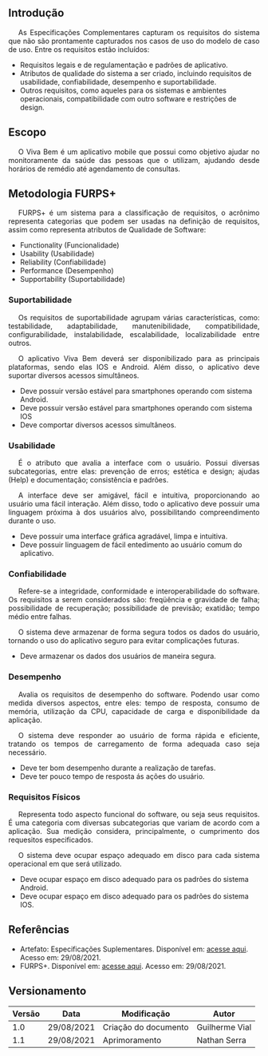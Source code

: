 ## <a>Introdução</a>

<p style="text-indent: 20px; text-align: justify">As Especificações Complementares capturam os requisitos do sistema que não são prontamente capturados nos casos de uso do modelo de caso de uso. Entre os requisitos estão incluídos:</p>

- Requisitos legais e de regulamentação e padrões de aplicativo.
- Atributos de qualidade do sistema a ser criado, incluindo requisitos de usabilidade, confiabilidade, desempenho e suportabilidade.
- Outros requisitos, como aqueles para os sistemas e ambientes operacionais, compatibilidade com outro software e restrições de design.

## <a>Escopo</a>

<p style="text-indent: 20px; text-align: justify">O Viva Bem é um aplicativo mobile que possui como objetivo ajudar no monitoramente da saúde das pessoas que o utilizam, ajudando desde horários de remédio até agendamento de consultas.</p>

## <a>Metodologia FURPS+</a>

<p style="text-indent: 20px; text-align: justify">FURPS+ é um sistema para a classificação de requisitos, o acrônimo representa categorias que podem ser usadas na definição de requisitos, assim como representa atributos de Qualidade de Software:</p>

- Functionality (Funcionalidade)
- Usability (Usabilidade)
- Reliability (Confiabilidade)
- Performance (Desempenho)
- Supportability (Suportabilidade)

### <a>Suportabilidade</a>

<p style="text-indent: 20px; text-align: justify">Os requisitos de suportabilidade agrupam várias características, como: testabilidade, adaptabilidade, manutenibilidade, compatibilidade, configurabilidade, instalabilidade, escalabilidade, localizabilidade entre outros.</p>
<p style="text-indent: 20px; text-align: justify">O aplicativo Viva Bem deverá ser disponibilizado para as principais plataformas, sendo elas IOS e Android. Além disso, o aplicativo deve suportar diversos acessos simultâneos.</p>

- Deve possuir versão estável para smartphones operando com sistema Android.
- Deve possuir versão estável para smartphones operando com sistema IOS
- Deve comportar diversos acessos simultâneos.

### <a>Usabilidade</a>

<p style="text-indent: 20px; text-align: justify">É o atributo que avalia a interface com o usuário. Possui diversas subcategorias, entre elas: prevenção de erros; estética e design; ajudas (Help) e documentação; consistência e padrões.</p>
<p style="text-indent: 20px; text-align: justify">A interface deve ser amigável, fácil e intuitiva, proporcionando ao usuário uma fácil interação. Além disso, todo o aplicativo deve possuir uma linguagem próxima à dos usuários alvo, possibilitando compreendimento durante o uso.</p>

- Deve possuir uma interface gráfica agradável, limpa e intuitiva.
- Deve possuir linguagem de fácil entedimento ao usuário comum do aplicativo.

### <a>Confiabilidade</a>

<p style="text-indent: 20px; text-align: justify">Refere-se a integridade, conformidade e interoperabilidade do software. Os requisitos a serem considerados são: freqüência e gravidade de falha; possibilidade de recuperação; possibilidade de previsão; exatidão; tempo médio entre falhas.</p>
<p style="text-indent: 20px; text-align: justify">O sistema deve armazenar de forma segura todos os dados do usuário, tornando o uso do aplicativo seguro para evitar complicações futuras.</p>

- Deve armazenar os dados dos usuários de maneira segura.

### <a>Desempenho</a>

<p style="text-indent: 20px; text-align: justify">Avalia os requisitos de desempenho do software. Podendo usar como medida diversos aspectos, entre eles: tempo de resposta, consumo de memória, utilização da CPU, capacidade de carga e disponibilidade da aplicação.</p>
<p style="text-indent: 20px; text-align: justify">O sistema deve responder ao usuário de forma rápida e eficiente, tratando os tempos de carregamento de forma adequada caso seja necessário.</p>

- Deve ter bom desempenho durante a realização de tarefas.
- Deve ter pouco tempo de resposta ás ações do usuário.

### <a>Requisitos Físicos</a>
<p style="text-indent: 20px; text-align: justify">Representa todo aspecto funcional do software, ou seja seus requisitos. É uma categoria com diversas subcategorias que variam de acordo com a aplicação. Sua medição considera, principalmente, o cumprimento dos requesitos especificados.</p>
<p style="text-indent: 20px; text-align: justify">O sistema deve ocupar espaço adequado em disco para cada sistema operacional em que será utilizado.</p>

- Deve ocupar espaço em disco adequado para os padrões do sistema Android.
- Deve ocupar espaço em disco adequado para os padrões do sistema IOS.

## <a>Referências</a>
- Artefato: Especificações Suplementares. Disponível em: [acesse aqui](https://www.cin.ufpe.br/~gta/rup-vc/core.base_rup/workproducts/rup_supplementary_specification_F5ACAA22.html). Acesso em: 29/08/2021.
- FURPS+. Disponível em: [acesse aqui](https://qualidadebr.wordpress.com/2008/07/10/furps/). Acesso em: 29/08/2021.

## <a>Versionamento</a>
| Versão | Data | Modificação | Autor |
|--|--|--|--|
| 1.0 | 29/08/2021 | Criação do documento| Guilherme Vial |
| 1.1 | 29/08/2021 | Aprimoramento       | Nathan Serra   |
